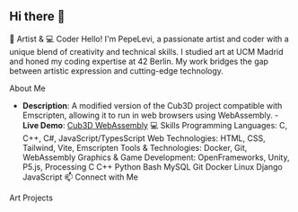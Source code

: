 ## Hi there 👋
🎨 Artist & 💻 Coder
Hello! I'm PepeLevi, a passionate artist and coder with a unique blend of creativity and technical skills. I studied art at UCM Madrid and honed my coding expertise at 42 Berlin. My work bridges the gap between artistic expression and cutting-edge technology.

About Me




- **Description**: A modified version of the Cub3D project compatible with Emscripten, allowing it to run in web browsers using WebAssembly. - **Live Demo**: [Cub3D WebAssembly](https://pepelevi.github.io/Cub3d_webasm/)
💻 Skills
Programming Languages: C, C++, C#, JavaScript/TypesScript
Web Technologies: HTML, CSS, Tailwind, Vite, Emscripten
Tools & Technologies: Docker, Git, WebAssembly
Graphics & Game Development: OpenFrameworks, Unity, P5.js, Processing
C C++ Python Bash MySQL Git Docker Linux Django JavaScript
📫 Connect with Me

Art Projects



<!--
**fvan-wij/fvan-wij** is a ✨ _special_ ✨ repository because its `README.md` (this file) appears on your GitHub profile.

Here are some ideas to get you started:

- 🔭 I’m currently working on ...
- 🌱 I’m currently learning ...
- 👯 I’m looking to collaborate on ...
- 🤔 I’m looking for help with ...
- 💬 Ask me about ...
- 📫 How to reach me: ...
- 😄 Pronouns: ...
- ⚡ Fun fact: ...
-->
